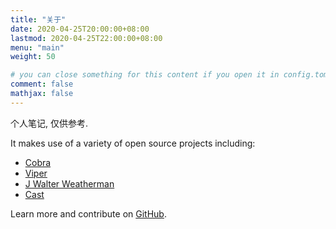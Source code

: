 ```yaml
---
title: "关于"
date: 2020-04-25T20:00:00+08:00
lastmod: 2020-04-25T22:00:00+08:00
menu: "main"
weight: 50

# you can close something for this content if you open it in config.toml.
comment: false
mathjax: false
---
```


个人笔记, 仅供参考.


It makes use of a variety of open source projects including:

* [Cobra](https://github.com/spf13/cobra)
* [Viper](https://github.com/spf13/viper)
* [J Walter Weatherman](https://github.com/spf13/jWalterWeatherman)
* [Cast](https://github.com/spf13/cast)

Learn more and contribute on [GitHub](https://github.com/gohugoio).

